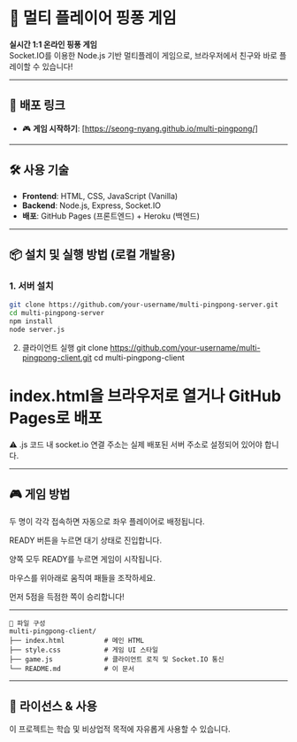 # 🏓 멀티 플레이어 핑퐁 게임

**실시간 1:1 온라인 핑퐁 게임**  
Socket.IO를 이용한 Node.js 기반 멀티플레이 게임으로, 브라우저에서 친구와 바로 플레이할 수 있습니다!

---

## 🔗 배포 링크
- 🎮 **게임 시작하기**: [https://seong-nyang.github.io/multi-pingpong/]

---

## 🛠 사용 기술

- **Frontend**: HTML, CSS, JavaScript (Vanilla)  
- **Backend**: Node.js, Express, Socket.IO  
- **배포**: GitHub Pages (프론트엔드) + Heroku (백엔드)

---

## 📦 설치 및 실행 방법 (로컬 개발용)

### 1. 서버 설치
```bash
git clone https://github.com/your-username/multi-pingpong-server.git
cd multi-pingpong-server
npm install
node server.js
```
2. 클라이언트 실행
git clone https://github.com/your-username/multi-pingpong-client.git
cd multi-pingpong-client
# index.html을 브라우저로 열거나 GitHub Pages로 배포

⚠️ .js 코드 내 socket.io 연결 주소는 실제 배포된 서버 주소로 설정되어 있어야 합니다.

---

## 🎮 게임 방법
두 명이 각각 접속하면 자동으로 좌우 플레이어로 배정됩니다.

READY 버튼을 누르면 대기 상태로 진입합니다.

양쪽 모두 READY를 누르면 게임이 시작됩니다.

마우스를 위아래로 움직여 패들을 조작하세요.

먼저 5점을 득점한 쪽이 승리합니다!

---
```
📁 파일 구성
multi-pingpong-client/
├── index.html          # 메인 HTML
├── style.css           # 게임 UI 스타일
├── game.js             # 클라이언트 로직 및 Socket.IO 통신
└── README.md           # 이 문서
```
---

## 📮 라이선스 & 사용

이 프로젝트는 학습 및 비상업적 목적에 자유롭게 사용할 수 있습니다.  
